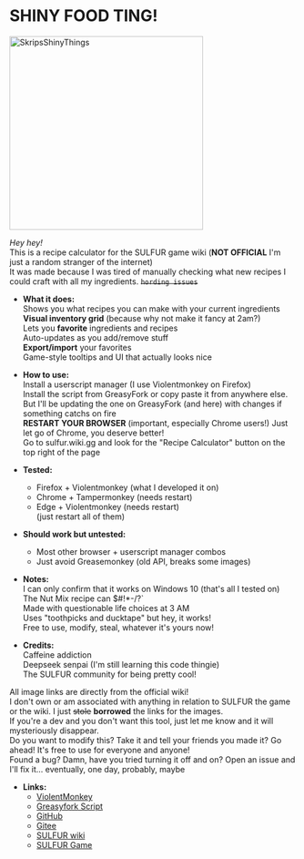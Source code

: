 # SHINY FOOD TING!  

<img width="340" height="340" alt="SkripsShinyThings" src="https://github.com/user-attachments/assets/d866e703-8778-418b-86be-c127677e1d0d" />  

*Hey hey!*  
This is a recipe calculator for the SULFUR game wiki (**NOT OFFICIAL** I'm just a random stranger of the internet)  
It was made because I was tired of manually checking what new recipes I could craft with all my ingredients. ~~`hording issues`~~  




- **What it does:**  
Shows you what recipes you can make with your current ingredients  
**Visual inventory grid** (because why not make it fancy at 2am?)  
Lets you **favorite** ingredients and recipes  
Auto-updates as you add/remove stuff  
**Export/import** your favorites  
Game-style tooltips and UI that actually looks nice  

- **How to use:**  
Install a userscript manager (I use Violentmonkey on Firefox)  
Install the script from GreasyFork or copy paste it from anywhere else.   
But I'll be updating the one on GreasyFork (and here) with changes if something catchs on fire  
**RESTART YOUR BROWSER** (important, especially Chrome users!) Just let go of Chrome, you deserve better!  
Go to sulfur.wiki.gg and look for the "Recipe Calculator" button on the top right of the page  

- **Tested:**  
  - Firefox + Violentmonkey (what I developed it on)  
  - Chrome + Tampermonkey (needs restart)  
  - Edge + Violentmonkey (needs restart)  
(just restart all of them)  

- **Should work but untested:**  
  - Most other browser + userscript manager combos  
  - Just avoid Greasemonkey (old API, breaks some images)  

- **Notes:**  
I can only confirm that it works on Windows 10 (that's all I tested on)    
The Nut Mix recipe can $#!*-/?`  
Made with questionable life choices at 3 AM  
Uses "toothpicks and ducktape" but hey, it works!  
Free to use, modify, steal, whatever it's yours now!  

- **Credits:**  
Caffeine addiction  
Deepseek senpai (I'm still learning this code thingie)  
The SULFUR community for being pretty cool!  

All image links are directly from the official wiki!  
I don't own or am associated with anything in relation to SULFUR the game or the wiki. I just ~~stole~~ **borrowed** the links for the images.  
If you're a dev and you don't want this tool, just let me know and it will mysteriously disappear.    
Do you want to modify this? Take it and tell your friends you made it? Go ahead! It's free to use for everyone and anyone!  
Found a bug? Damn, have you tried turning it off and on? Open an issue and I'll fix it... eventually, one day, probably, maybe  

- **Links:**  
  - [ViolentMonkey](https://violentmonkey.github.io/)  
  - [Greasyfork Script](https://greasyfork.org/en/scripts/549037-sulfur-recipe-calculator-v4-0-1)  
  - [GitHub](https://github.com/Okagame/Sulfur-Recipe-Calculator)
  - [Gitee](https://gitee.com/Okagame/Sulfur-Recipe-Calculator)
  - [SULFUR wiki](https://sulfur.wiki.gg/)
  - [SULFUR Game](https://store.steampowered.com/app/2124120/SULFUR/)
